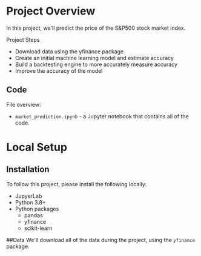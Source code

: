 # Project Overview
In this project, we'll predict the price of the S&P500 stock market index.

Project Steps

- Download data using the yfinance package
- Create an initial machine learning model and estimate accuracy
- Build a backtesting engine to more accurately measure accuracy
- Improve the accuracy of the model

## Code

File overview:
- `market_prediction.ipynb` - a Jupyter notebook that contains all of the code.

# Local Setup
## Installation
To follow this project, please install the following locally:

- JupyerLab
- Python 3.8+
- Python packages
  - pandas
  - yfinance
  - scikit-learn

##Data
We'll download all of the data during the project, using the `yfinance` package.
